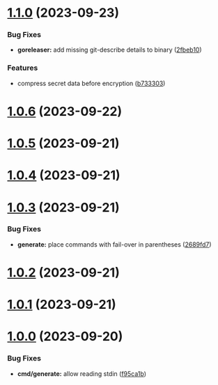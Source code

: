 # [1.1.0](https://github.com/TMUniversal/papercrypt/compare/v1.0.6...v1.1.0) (2023-09-23)


### Bug Fixes

* **goreleaser:** add missing git-describe details to binary ([2fbeb10](https://github.com/TMUniversal/papercrypt/commit/2fbeb1032f0d7e8f3c4305132750cae73a12f204))


### Features

* compress secret data before encryption ([b733303](https://github.com/TMUniversal/papercrypt/commit/b733303a4950f4d0fb630adade7480544cbb029c))

# [1.0.6](https://github.com/TMUniversal/papercrypt/compare/v1.0.5...v1.0.6) (2023-09-22)

# [1.0.5](https://github.com/TMUniversal/papercrypt/compare/v1.0.4...v1.0.5) (2023-09-21)

# [1.0.4](https://github.com/TMUniversal/PaperCrypt/compare/v1.0.3...v1.0.4) (2023-09-21)

# [1.0.3](https://github.com/TMUniversal/PaperCrypt/compare/v1.0.2...v1.0.3) (2023-09-21)


### Bug Fixes

* **generate:** place commands with fail-over in parentheses ([2689fd7](https://github.com/TMUniversal/PaperCrypt/commit/2689fd7d2b6dd5d1a3c378e3b52652c05360e435))

# [1.0.2](https://github.com/TMUniversal/PaperCrypt/compare/v1.0.1...v1.0.2) (2023-09-21)

# [1.0.1](https://github.com/TMUniversal/PaperCrypt/compare/v1.0.0...v1.0.1) (2023-09-21)

# [1.0.0](https://github.com/TMUniversal/PaperCrypt/compare/v1.0.0-beta3...v1.0.0) (2023-09-20)


### Bug Fixes

* **cmd/generate:** allow reading stdin ([f95ca1b](https://github.com/TMUniversal/PaperCrypt/commit/f95ca1b5f8fdd1b9e23a3d3b73dfb72e6fdd011d))
